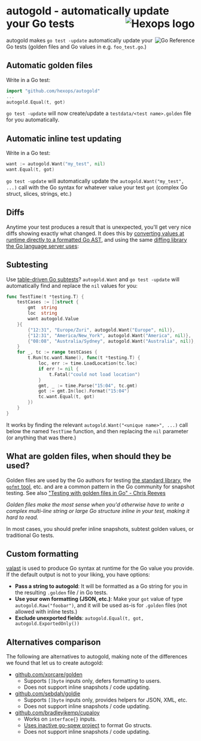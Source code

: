 # autogold - automatically update your Go tests <a href="https://hexops.com"><img align="right" alt="Hexops logo" src="https://raw.githubusercontent.com/hexops/media/master/readme.svg"></img></a>

<a href="https://pkg.go.dev/badge/github.com/hexops/autogold"><img src="https://pkg.go.dev/badge/badge/github.com/hexops/autogold.svg" alt="Go Reference" align="right"></a>

autogold makes `go test -update` automatically update your Go tests (golden files and Go values in e.g. `foo_test.go`.)

## Automatic golden files

Write in a Go test:

```Go
import "github.com/hexops/autogold"
...
autogold.Equal(t, got)
```

`go test -update` will now create/update a `testdata/<test name>.golden` file for you automatically.

## Automatic inline test updating

Write in a Go test:

```Go
want := autogold.Want("my_test", nil)
want.Equal(t, got)
```

`go test -update` will automatically update the `autogold.Want("my_test", ...)` call with the Go syntax for whatever value your test `got` (complex Go struct, slices, strings, etc.)

## Diffs

Anytime your test produces a result that is unexpected, you'll get very nice diffs showing exactly what changed. It does this by [converting values at runtime directly to a formatted Go AST](https://github.com/hexops/valast), and using the same [diffing library the Go language server uses](https://github.com/hexops/gotextdiff):


## Subtesting

Use [table-driven Go subtests](https://blog.golang.org/subtests)? `autogold.Want` and `go test -update` will automatically find and replace the `nil` values for you:

```Go
func TestTime(t *testing.T) {
	testCases := []struct {
		gmt  string
		loc  string
		want autogold.Value
	}{
		{"12:31", "Europe/Zuri", autogold.Want("Europe", nil)},
		{"12:31", "America/New_York", autogold.Want("America", nil)},
		{"08:08", "Australia/Sydney", autogold.Want("Australia", nil)},
	}
	for _, tc := range testCases {
		t.Run(tc.want.Name(), func(t *testing.T) {
			loc, err := time.LoadLocation(tc.loc)
			if err != nil {
				t.Fatal("could not load location")
			}
			gmt, _ := time.Parse("15:04", tc.gmt)
			got := gmt.In(loc).Format("15:04")
			tc.want.Equal(t, got)
		})
	}
}
```

It works by finding the relevant `autogold.Want("<unique name>", ...)` call below the named `TestTime` function, and then replacing the `nil` parameter (or anything that was there.)

## What are golden files, when should they be used?

Golden files are used by the Go authors for testing [the standard library](https://golang.org/src/go/doc/doc_test.go), the [`gofmt` tool](https://github.com/golang/go/blob/master/src/cmd/gofmt/gofmt_test.go#L124-L130), etc. and are a common pattern in the Go community for snapshot testing. See also ["Testing with golden files in Go" - Chris Reeves](https://medium.com/soon-london/testing-with-golden-files-in-go-7fccc71c43d3)

_Golden files make the most sense when you'd otherwise have to write a complex multi-line string or large Go structure inline in your test, making it hard to read._

In most cases, you should prefer inline snapshots, subtest golden values, or traditional Go tests.

## Custom formatting

[valast](https://github.com/hexops/valast) is used to produce Go syntax at runtime for the Go value you provide. If the default output is not to your liking, you have options:

- **Pass a string to autogold**: It will be formatted as a Go string for you in the resulting `.golden` file / in Go tests.
- **Use your own formatting (JSON, etc.)**: Make your `got` value of type `autogold.Raw("foobar")`, and it will be used as-is for `.golden` files (not allowed with inline tests.)
- **Exclude unexported fields**: `autogold.Equal(t, got, autogold.ExportedOnly())`

## Alternatives comparison

The following are alternatives to autogold, making note of the differences we found that let us to create autogold:

- [github.com/xorcare/golden](https://pkg.go.dev/github.com/xorcare/golden)
    - Supports `[]byte` inputs only, defers formatting to users.
    - Does not support inline snapshots / code updating.
- [github.com/sebdah/goldie](https://pkg.go.dev/github.com/sebdah/goldie/v2)
    - Supports `[]byte` inputs only, provides helpers for JSON, XML, etc.
    - Does not support inline snapshots / code updating.
- [github.com/bradleyjkemp/cupaloy](https://pkg.go.dev/github.com/bradleyjkemp/cupaloy/v2)
    - Works on `interface{}` inputs.
    - [Uses inactive go-spew project](https://github.com/davecgh/go-spew/issues/128) to format Go structs.
    - Does not support inline snapshots / code updating.
